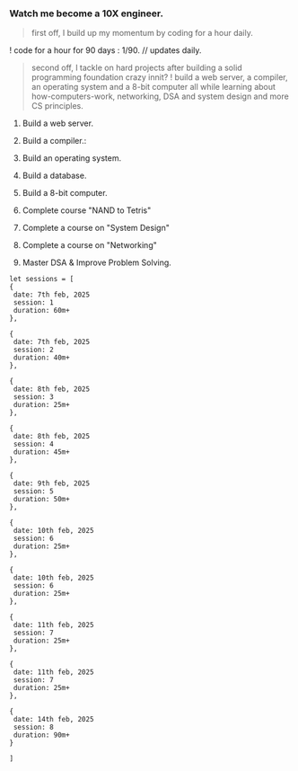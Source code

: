 ### Watch me become a 10X engineer.

> first off, I build up my momentum by coding for a hour daily.

! code for a hour for 90 days : 1/90. // updates daily.

> second off, I tackle on hard projects after building a solid programming foundation crazy innit?
! build a web server, a compiler, an operating system and a 8-bit
computer all while learning about how-computers-work, networking, DSA and
system design and more CS principles.

1. Build a web server.
2. Build a compiler.:
3. Build an operating system.
4. Build a database.
5. Build a 8-bit computer.

1. Complete course "NAND to Tetris"
2. Complete a course on "System Design"
3. Complete a course on "Networking"
4. Master DSA & Improve Problem Solving.


```
let sessions = [
{
 date: 7th feb, 2025
 session: 1
 duration: 60m+
},

{
 date: 7th feb, 2025
 session: 2
 duration: 40m+
},

{
 date: 8th feb, 2025
 session: 3
 duration: 25m+
},

{
 date: 8th feb, 2025
 session: 4
 duration: 45m+
},

{
 date: 9th feb, 2025
 session: 5
 duration: 50m+
},

{
 date: 10th feb, 2025
 session: 6
 duration: 25m+
},

{
 date: 10th feb, 2025
 session: 6
 duration: 25m+
},

{
 date: 11th feb, 2025
 session: 7
 duration: 25m+
},

{
 date: 11th feb, 2025
 session: 7
 duration: 25m+
},

{
 date: 14th feb, 2025
 session: 8
 duration: 90m+
}

]
```
